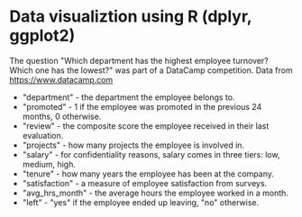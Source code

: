 # Data visualiztion using R (dplyr, ggplot2) 
The question "Which department has the highest employee turnover? Which one has the lowest?" was part of a DataCamp competition.
Data from https://www.datacamp.com
  - "department" - the department the employee belongs to.
  - "promoted" - 1 if the employee was promoted in the previous 24 months, 0 otherwise.
  - "review" - the composite score the employee received in their last evaluation.
  - "projects" - how many projects the employee is involved in.
  - "salary" - for confidentiality reasons, salary comes in three tiers: low, medium, high.
  - "tenure" - how many years the employee has been at the company.
  - "satisfaction" - a measure of employee satisfaction from surveys.
  - "avg_hrs_month" - the average hours the employee worked in a month.
  - "left" - "yes" if the employee ended up leaving, "no" otherwise.
